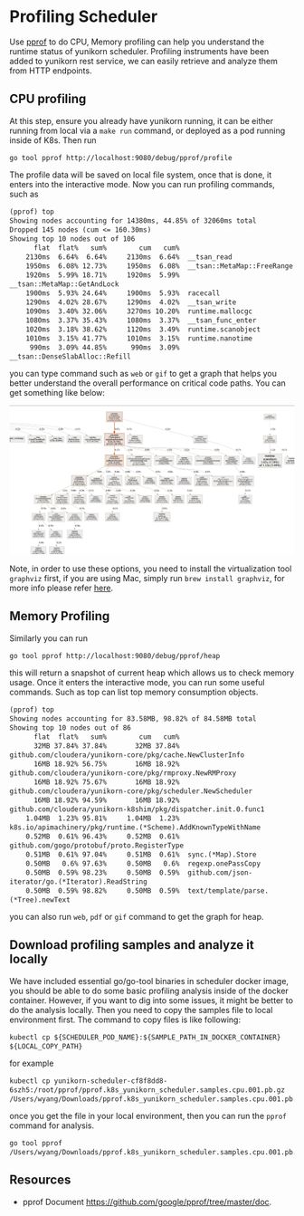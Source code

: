# Profiling Scheduler

Use [pprof](https://github.com/google/pprof) to do CPU, Memory profiling can help you understand the runtime status of yunikorn scheduler. Profiling instruments have been
added to yunikorn rest service, we can easily retrieve and analyze them from HTTP
endpoints.

## CPU profiling

At this step, ensure you already have yunikorn running, it can be either running from
local via a `make run` command, or deployed as a pod running inside of K8s. Then run

```
go tool pprof http://localhost:9080/debug/pprof/profile
```

The profile data will be saved on local file system, once that is done, it enters into
the interactive mode. Now you can run profiling commands, such as

```
(pprof) top
Showing nodes accounting for 14380ms, 44.85% of 32060ms total
Dropped 145 nodes (cum <= 160.30ms)
Showing top 10 nodes out of 106
      flat  flat%   sum%        cum   cum%
    2130ms  6.64%  6.64%     2130ms  6.64%  __tsan_read
    1950ms  6.08% 12.73%     1950ms  6.08%  __tsan::MetaMap::FreeRange
    1920ms  5.99% 18.71%     1920ms  5.99%  __tsan::MetaMap::GetAndLock
    1900ms  5.93% 24.64%     1900ms  5.93%  racecall
    1290ms  4.02% 28.67%     1290ms  4.02%  __tsan_write
    1090ms  3.40% 32.06%     3270ms 10.20%  runtime.mallocgc
    1080ms  3.37% 35.43%     1080ms  3.37%  __tsan_func_enter
    1020ms  3.18% 38.62%     1120ms  3.49%  runtime.scanobject
    1010ms  3.15% 41.77%     1010ms  3.15%  runtime.nanotime
     990ms  3.09% 44.85%      990ms  3.09%  __tsan::DenseSlabAlloc::Refill
```

you can type command such as `web` or `gif` to get a graph that helps you better
understand the overall performance on critical code paths. You can get something
like below:

![CPU Profiling](images/cpu_profile.jpg)

Note, in order to use these
options, you need to install the virtualization tool `graphviz` first, if you are using Mac, simply run `brew install graphviz`, for more info please refer [here](https://graphviz.gitlab.io/).

## Memory Profiling

Similarly you can run

```
go tool pprof http://localhost:9080/debug/pprof/heap
```

this will return a snapshot of current heap which allows us to check memory usage.
Once it enters the interactive mode, you can run some useful commands. Such as
top can list top memory consumption objects.
```
(pprof) top
Showing nodes accounting for 83.58MB, 98.82% of 84.58MB total
Showing top 10 nodes out of 86
      flat  flat%   sum%        cum   cum%
      32MB 37.84% 37.84%       32MB 37.84%  github.com/cloudera/yunikorn-core/pkg/cache.NewClusterInfo
      16MB 18.92% 56.75%       16MB 18.92%  github.com/cloudera/yunikorn-core/pkg/rmproxy.NewRMProxy
      16MB 18.92% 75.67%       16MB 18.92%  github.com/cloudera/yunikorn-core/pkg/scheduler.NewScheduler
      16MB 18.92% 94.59%       16MB 18.92%  github.com/cloudera/yunikorn-k8shim/pkg/dispatcher.init.0.func1
    1.04MB  1.23% 95.81%     1.04MB  1.23%  k8s.io/apimachinery/pkg/runtime.(*Scheme).AddKnownTypeWithName
    0.52MB  0.61% 96.43%     0.52MB  0.61%  github.com/gogo/protobuf/proto.RegisterType
    0.51MB  0.61% 97.04%     0.51MB  0.61%  sync.(*Map).Store
    0.50MB   0.6% 97.63%     0.50MB   0.6%  regexp.onePassCopy
    0.50MB  0.59% 98.23%     0.50MB  0.59%  github.com/json-iterator/go.(*Iterator).ReadString
    0.50MB  0.59% 98.82%     0.50MB  0.59%  text/template/parse.(*Tree).newText
```

you can also run `web`, `pdf` or `gif` command to get the graph for heap.

## Download profiling samples and analyze it locally

We have included essential go/go-tool binaries in scheduler docker image, you should be able to do some basic profiling
analysis inside of the docker container. However, if you want to dig into some issues, it might be better to do the analysis
locally. Then you need to copy the samples file to local environment first. The command to copy files is like following:

```
kubectl cp ${SCHEDULER_POD_NAME}:${SAMPLE_PATH_IN_DOCKER_CONTAINER} ${LOCAL_COPY_PATH}
```

for example

```
kubectl cp yunikorn-scheduler-cf8f8dd8-6szh5:/root/pprof/pprof.k8s_yunikorn_scheduler.samples.cpu.001.pb.gz /Users/wyang/Downloads/pprof.k8s_yunikorn_scheduler.samples.cpu.001.pb.gz
```

once you get the file in your local environment, then you can run the `pprof` command for analysis.

```
go tool pprof /Users/wyang/Downloads/pprof.k8s_yunikorn_scheduler.samples.cpu.001.pb.gz
```

## Resources

* pprof Document https://github.com/google/pprof/tree/master/doc.
